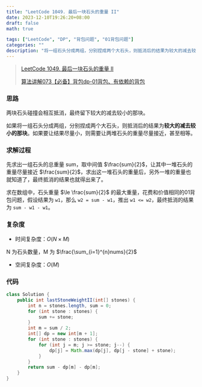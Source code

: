```yaml
---
title: "LeetCode 1049. 最后一块石头的重量 II"
date: 2023-12-10T19:26:20+08:00
draft: false
math: true

tags: ["LeetCode", "DP", "背包问题", "01背包问题"]
categories: ""
description: "将一组石头分成两组，分别捏成两个大石头，则抵消后的结果为较大的减去较小的那块。如果要让结果尽量小，则需要让两堆石头的重量尽量接近。"
---
```


> [LeetCode 1049. 最后一块石头的重量 II](https://leetcode.cn/problems/last-stone-weight-ii/)
>
> [算法讲解073【必备】背包dp-01背包、有依赖的背包](https://www.bilibili.com/list/)

### 思路

两块石头碰撞会相互抵消，最终留下较大的减去较小的那块。

如果将一组石头分成两组，分别捏成两个大石头，则抵消后的结果为**较大的减去较小的那块**。如果要让结果尽量小，则需要让两堆石头的重量尽量接近，甚至相等。

### 求解过程

先求出一组石头的总重量 sum，取中间值 $\frac{sum}{2}$，让其中一堆石头的重量尽量接近 $\frac{sum}{2}$，求出这一堆石头的重量后，另外一堆的重量也就知道了，最终抵消的结果也就得出来了。

求在数组中，石头重量 $\le \frac{sum}{2}$ 的最大重量，花费和价值相同的01背包问题，假设结果为 `w1`，那么 `w2 = sum - w1`，推出 `w1 <= w2`，最终抵消的结果为 `sum - w1 - w1`。

### 复杂度

- 时间复杂度：$O(N \times M)$

N 为石头数量，M 为 $\frac{\sum_{i=1}^{n}nums}{2}$

- 空间复杂度：$O(M)$

### 代码

```java
class Solution {
    public int lastStoneWeightII(int[] stones) {
        int n = stones.length, sum = 0;
        for (int stone : stones) {
            sum += stone;
        }
        int m = sum / 2;
        int[] dp = new int[m + 1];
        for (int stone : stones) {
            for (int j = m; j >= stone; j--) {
                dp[j] = Math.max(dp[j], dp[j - stone] + stone);
            }
        }
        return sum - dp[m] - dp[m];
    }
}
```